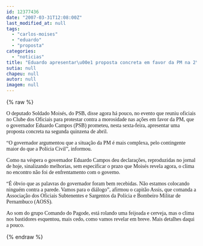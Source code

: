 ```yaml
---
id: 12377436
date: "2007-03-31T12:08:00Z"
last_modified_at: null
tags:
  - "carlos-moises"
  - "eduardo"
  - "proposta"
categories:
  - "noticias"
title: "Eduardo apresentar\u00e1 proposta concreta em favor da PM na 2\u00aa quinzena de abril, diz Soldado Mois\u00e9s"
sutia: null
chapeu: null
autor: null
imagem: null
---
```

{% raw %}
<p><P><FONT face=Verdana>O deputado Soldado Moisés, do PSB, disse agora há pouco, no evento que reuniu oficiais no Clube dos Oficiais para protestar contra a morosidade nas ações em favor da PM, que o governador Eduardo Campos (PSB) prometeu, nesta sexta-feira, apresentar uma proposta concreta na segunda quinzena de abril.</FONT></P></p>
<p><P><FONT face=Verdana>“O governador argumentou que a situação da PM é mais complexa, pelo contingente maior do que a Polícia Civil”, informou.</FONT></P></p>
<p><P><FONT face=Verdana>Como na véspera o governador Eduardo Campos deu declarações, reproduzidas no jornal de hoje, sinalizando melhorias, sem especificar o prazo que Moisés revela agora, o clima no encontro não foi de enfrentamento com o governo.</FONT></P></p>
<p><P><FONT face=Verdana>“É óbvio que as palavras do governador foram bem recebidas. Não estamos colocando ninguém contra a parede. Vamos para o diálogo”, afirmou o capitão Assis, que comanda a Associação dos Oficiais Subtenentes e Sargentos da Polícia e Bombeiro Militar de Pernambuco (AOSS).</FONT></P></p>
<p><P><FONT face=Verdana>Ao som do grupo Comando do Pagode, está rolando uma feijoada e cerveja, mas o clima nos bastidores esquentou, mais cedo, como vamos revelar em breve. Mais detalhes daqui a pouco.</FONT></P> </p>
{% endraw %}